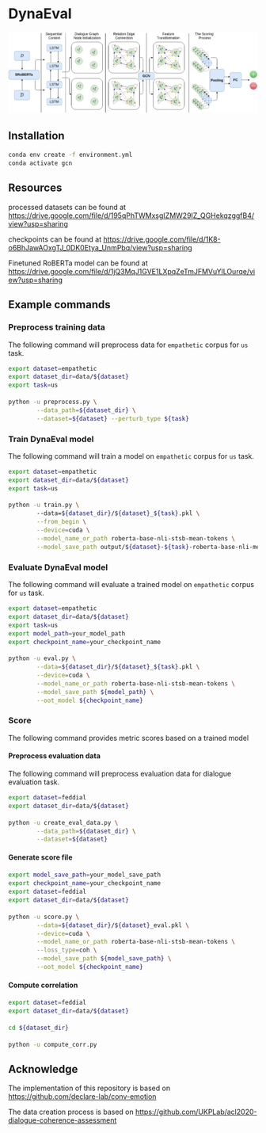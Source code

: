 # DynaEval
![alt text](GCN.jpg)

## Installation

```bash
conda env create -f environment.yml
conda activate gcn
```
## Resources
processed datasets can be found at https://drive.google.com/file/d/195qPhTWMxsgIZMW29IZ_QGHekqzggfB4/view?usp=sharing

checkpoints can be found at https://drive.google.com/file/d/1K8-o6BhJawAOxgTJ_0DK0Etya_UnmPbq/view?usp=sharing

Finetuned RoBERTa model can be found at https://drive.google.com/file/d/1jQ3MqJ1GVE1LXpqZeTmJFMVuYlLOurqe/view?usp=sharing

## Example commands

### Preprocess training data
The following command will preprocess data for `empathetic` corpus for `us` task.

```bash
export dataset=empathetic
export dataset_dir=data/${dataset}
export task=us

python -u preprocess.py \
        --data_path=${dataset_dir} \
        --dataset=${dataset} --perturb_type ${task}

```

### Train DynaEval model
The following command will train a model on `empathetic` corpus for `us` task.

```bash
export dataset=empathetic
export dataset_dir=data/${dataset}
export task=us

python -u train.py \ 
        --data=${dataset_dir}/${dataset}_${task}.pkl \
        --from_begin \
        --device=cuda \
        --model_name_or_path roberta-base-nli-stsb-mean-tokens \
        --model_save_path output/${dataset}-${task}-roberta-base-nli-mean
```

### Evaluate DynaEval model
The following command will evaluate a trained model on `empathetic` corpus for `us` task.

```bash
export dataset=empathetic
export dataset_dir=data/${dataset}
export task=us
export model_path=your_model_path
export checkpoint_name=your_checkpoint_name

python -u eval.py \
        --data=${dataset_dir}/${dataset}_${task}.pkl \
        --device=cuda \
        --model_name_or_path roberta-base-nli-stsb-mean-tokens \
        --model_save_path ${model_path} \
        --oot_model ${checkpoint_name}
```

### Score 
The following command provides metric scores based on a trained model

#### Preprocess evaluation data
The following command will preprocess evaluation data for dialogue evaluation task.

```bash
export dataset=feddial
export dataset_dir=data/${dataset}

python -u create_eval_data.py \
        --data_path=${dataset_dir} \
        --dataset=${dataset}

```

#### Generate score file

```bash
export model_save_path=your_model_save_path
export checkpoint_name=your_checkpoint_name
export dataset=feddial
export dataset_dir=data/${dataset}

python -u score.py \
        --data=${dataset_dir}/${dataset}_eval.pkl \
        --device=cuda \
        --model_name_or_path roberta-base-nli-stsb-mean-tokens \
        --loss_type=coh \
        --model_save_path ${model_save_path} \
        --oot_model ${checkpoint_name}

```

#### Compute correlation
```bash
export dataset=feddial
export dataset_dir=data/${dataset}

cd ${dataset_dir}

python -u compute_corr.py

```
## Acknowledge

The implementation of this repository is based on https://github.com/declare-lab/conv-emotion

The data creation process is based on https://github.com/UKPLab/acl2020-dialogue-coherence-assessment

